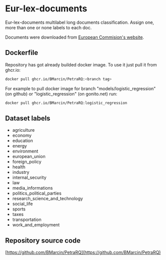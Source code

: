
Eur-lex-documents
=============================

Eur-lex-documents multilabel long documents classification.
Assign one, more than one or none labels to each doc.

Documents were downloaded from [European Commision's website](https://eur-lex.europa.eu/browse/institutions/eu-commission.html).

## Dockerfile
Repository has got already builded docker image. To use it just pull it from ghcr.io:
```bash
docker pull ghcr.io/BMarcin/PetraRQ:<branch tag>
```

For example to pull docker image for branch "models/logistic_regression" (on github) 
or "logistic_regression" (on gonito.net) run:
```bash
docker pull ghcr.io/BMarcin/PetraRQ:logistic_regression
```

Dataset labels
-------------------
- agriculture
- economy
- education
- energy
- environment
- european_union
- foreign_policy
- health
- industry
- internal_security
- law
- media_informations
- politics_political_parties
- research_science_and_technology
- social_life
- sports
- taxes
- transportation
- work_and_employment

Repository source code
-------------------
[https://github.com/BMarcin/PetraRQ](https://github.com/BMarcin/PetraRQ)
